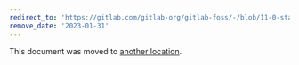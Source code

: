 ```yaml
---
redirect_to: 'https://gitlab.com/gitlab-org/gitlab-foss/-/blob/11-0-stable/doc/api/v3_to_v4.md'
remove_date: '2023-01-31'
---
```


This document was moved to [another location](https://gitlab.com/gitlab-org/gitlab-foss/-/blob/11-0-stable/doc/api/v3_to_v4.md).

<!-- This redirect file can be deleted after <2023-01-31>. -->
<!-- Redirects that point to other docs in the same project expire in three months. -->
<!-- Redirects that point to docs in a different project or site (for example, link is not relative and starts with `https:`) expire in one year. -->
<!-- Before deletion, see: https://docs.gitlab.com/ee/development/documentation/redirects.html -->
